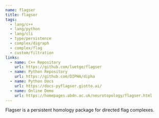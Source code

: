 ```yaml
---
name: flagser
title: flagser
tags:
  - lang/c++
  - lang/python
  - lang/cli
  - type/persistence
  - complex/digraph
  - complex/flag
  - custom/filtration
links:
  - name: C++ Repository
    url: https://github.com/luetge/flagser
  - name: Python Repository
    url: https://github.com/DIPHA/dipha
  - name: Python Docs
    url: https://docs-pyflagser.giotto.ai/
  - name: Online Demo
    url: https://homepages.abdn.ac.uk/neurotopology/flagser.html
---
```


Flagser is a persistent homology package for directed flag complexes.

